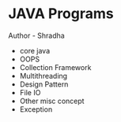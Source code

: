 # JAVA Programs

Author - Shradha 


- core java
- OOPS
- Collection Framework
- Multithreading
- Design Pattern
- File IO
- Other misc concept
- Exception